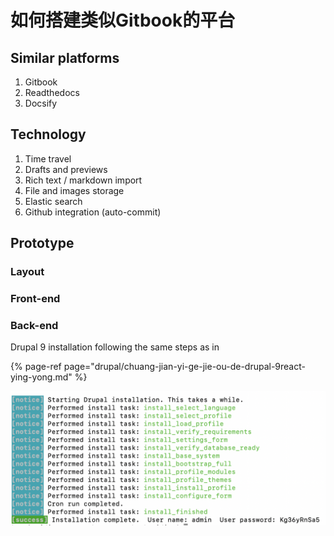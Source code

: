 # 如何搭建类似Gitbook的平台

## Similar platforms

1. Gitbook
2. Readthedocs
3. Docsify

## Technology

1. Time travel
2. Drafts and previews
3. Rich text / markdown import
4. File and images storage
5. Elastic search
6. Github integration \(auto-commit\)

## Prototype

### Layout

### Front-end

### Back-end

Drupal 9 installation following the same steps as in

{% page-ref page="drupal/chuang-jian-yi-ge-jie-ou-de-drupal-9react-ying-yong.md" %}

![](../.gitbook/assets/image%20%2851%29.png)







